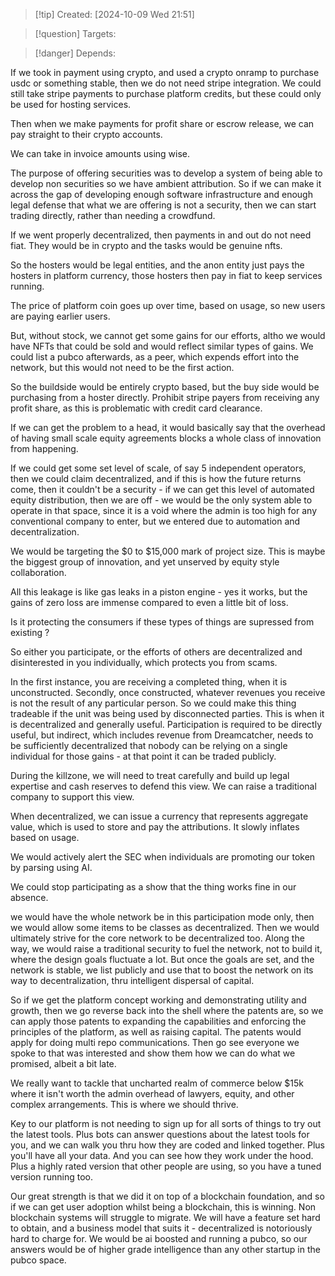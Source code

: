 
>[!tip] Created: [2024-10-09 Wed 21:51]

>[!question] Targets: 

>[!danger] Depends: 

If we took in payment using crypto, and used a crypto onramp to purchase usdc or something stable, then we do not need stripe integration.  We could still take stripe payments to purchase platform credits, but these could only be used for hosting services.

Then when we make payments for profit share or escrow release, we can pay straight to their crypto accounts.

We can take in invoice amounts using wise.

The purpose of offering securities was to develop a system of being able to develop non securities so we have ambient attribution.  So if we can make it across the gap of developing enough software infrastructure and enough legal defense that what we are offering is not a security, then we can start trading directly, rather than needing a crowdfund.

If we went properly decentralized, then payments in and out do not need fiat.  They would be in crypto and the tasks would be genuine nfts.

So the hosters would be legal entities, and the anon entity just pays the hosters in platform currency, those hosters then pay in fiat to keep services running.

The price of platform coin goes up over time, based on usage, so new users are paying earlier users.

But, without stock, we cannot get some gains for our efforts, altho we would have NFTs that could be sold and would reflect similar types of gains.  We could list a pubco afterwards, as a peer, which expends effort into the network, but this would not need to be the first action.

So the buildside would be entirely crypto based, but the buy side would be purchasing from a hoster directly.  Prohibit stripe payers from receiving any profit share, as this is problematic with credit card clearance.

If we can get the problem to a head, it would basically say that the overhead of having small scale equity agreements blocks a whole class of innovation from happening.

If we could get some set level of scale, of say 5 independent operators, then we could claim decentralized, and if this is how the future returns come, then it couldn't be a security - if we can get this level of automated equity distribution, then we are off - we would be the only system able to operate in that space, since it is a void where the admin is too high for any conventional company to enter, but we entered due to automation and decentralization.

We would be targeting the $0 to $15,000 mark of project size.  This is maybe the biggest group of innovation, and yet unserved by equity style collaboration.

All this leakage is like gas leaks in a piston engine - yes it works, but the gains of zero loss are immense compared to even a little bit of loss.

Is it protecting the consumers if these types of things are supressed from existing ?

So either you participate, or the efforts of others are decentralized and disinterested in you individually, which protects you from scams.

In the first instance, you are receiving a completed thing, when it is unconstructed.  Secondly, once constructed, whatever revenues you receive is not the result of any particular person.  So we could make this thing tradeable if the unit was being used by disconnected parties.  This is when it is decentralized and generally useful.  Participation is required to be directly useful, but indirect, which includes revenue from Dreamcatcher, needs to be sufficiently decentralized that nobody can be relying on a single individual for those gains - at that point it can be traded publicly.

During the killzone, we will need to treat carefully and build up legal expertise and cash reserves to defend this view.  We can raise a traditional company to support this view.

When decentralized, we can issue a currency that represents aggregate value, which is used to store and pay the attributions.  It slowly inflates based on usage.

We would actively alert the SEC when individuals are promoting our token by parsing using AI.

We could stop participating as a show that the thing works fine in our absence.

we would have the whole network be in this participation mode only, then we would allow some items to be classes as decentralized.  Then we would ultimately strive for the core network to be decentralized too.  Along the way, we would raise a traditional security to fuel the network, not to build it, where the design goals fluctuate a lot.  But once the goals are set, and the network is stable, we list publicly and use that to boost the network on its way to decentralization, thru intelligent dispersal of capital.

So if we get the platform concept working and demonstrating utility and growth, then we go reverse back into the shell where the patents are, so we can apply those patents to expanding the capabilities and enforcing the principles of the platform, as well as raising capital.  The patents would apply for doing multi repo communications.  Then go see everyone we spoke to that was interested and show them how we can do what we promised, albeit a bit late.

We really want to tackle that uncharted realm of commerce below $15k where it isn't worth the admin overhead of lawyers, equity, and other complex arrangements.  This is where we should thrive.

Key to our platform is not needing to sign up for all sorts of things to try out the latest tools.  Plus bots can answer questions about the latest tools for you, and we can walk you thru how they are coded and linked together.  Plus you'll have all your data.  And you can see how they work under the hood.  Plus a highly rated version that other people are using, so you have a tuned version running too.

Our great strength is that we did it on top of a blockchain foundation, and so if we can get user adoption whilst being a blockchain, this is winning.  Non blockchain systems will struggle to migrate.  We will have a feature set hard to obtain, and a business model that suits it - decentralized is notoriously hard to charge for.  We would be ai boosted and running a pubco, so our answers would be of higher grade intelligence than any other startup in the pubco space.